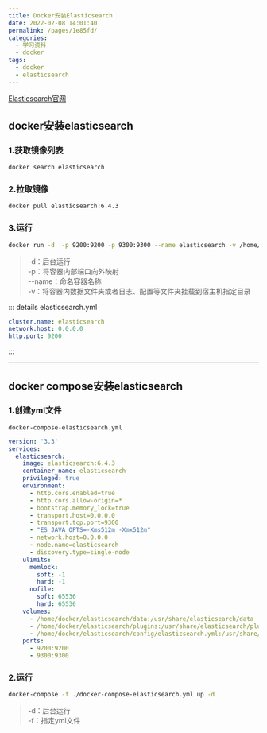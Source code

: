```yaml
---
title: Docker安装Elasticsearch
date: 2022-02-08 14:01:40
permalink: /pages/1e85fd/
categories:
  - 学习资料
  - docker
tags:
  - docker
  - elasticsearch
---
```


[Elasticsearch官网](https://www.elastic.co/cn/)
## docker安装elasticsearch


### 1.获取镜像列表
```sh
docker search elasticsearch
```
### 2.拉取镜像
```sh
docker pull elasticsearch:6.4.3
```
### 3.运行
```sh
docker run -d  -p 9200:9200 -p 9300:9300 --name elasticsearch -v /home/docker/elasticsearch/data:/usr/share/elasticsearch/data -v /home/docker/elasticsearch/plugins:/usr/share/elasticsearch/plugins -v /home/docker/elasticsearch/config/elasticsearch.yml:/usr/share/elasticsearch/config/elasticsearch.yml elasticsearch:6.4.3
```
>-d：后台运行  
-p：将容器内部端口向外映射  
--name：命名容器名称  
-v：将容器内数据文件夹或者日志、配置等文件夹挂载到宿主机指定目录  

::: details elasticsearch.yml
```yml
cluster.name: elasticsearch
network.host: 0.0.0.0
http.port: 9200
```
:::

---

## docker compose安装elasticsearch

### 1.创建yml文件
`docker-compose-elasticsearch.yml`
```yml
version: '3.3'
services:
  elasticsearch:
    image: elasticsearch:6.4.3
    container_name: elasticsearch
    privileged: true
    environment:
      - http.cors.enabled=true
      - http.cors.allow-origin=*
      - bootstrap.memory_lock=true
      - transport.host=0.0.0.0
      - transport.tcp.port=9300
      - "ES_JAVA_OPTS=-Xms512m -Xmx512m"
      - network.host=0.0.0.0
      - node.name=elasticsearch
      - discovery.type=single-node
    ulimits:
      memlock:
        soft: -1
        hard: -1
      nofile:
        soft: 65536
        hard: 65536
    volumes:
      - /home/docker/elasticsearch/data:/usr/share/elasticsearch/data
      - /home/docker/elasticsearch/plugins:/usr/share/elasticsearch/plugins
      - /home/docker/elasticsearch/config/elasticsearch.yml:/usr/share/elasticsearch/config/elasticsearch.yml
    ports:
      - 9200:9200
      - 9300:9300
```
### 2.运行
```sh
docker-compose -f ./docker-compose-elasticsearch.yml up -d
```
>-d：后台运行  
-f：指定yml文件  